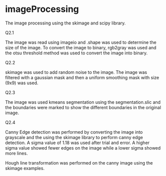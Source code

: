 # imageProcessing

The image processing using the skimage and scipy library.

Q2.1

The image was read using imageio and .shape was used to determine the size of the image. To convert the image to 
binary, rgb2gray was used and the otsu threshold method was used to convert the image into binary.

Q2.2 

skimage was used to add random noise to the image. The image was filtered with a gaussian mask and then a
uniform smoothing mask with size (9x9) was used. 

Q2.3 

The image was used kmeans segmentation using the segmentation.slic and the boundaries were marked to show the 
different boundaries in the original image.

Q2.4 

Canny Edge detection was performed by converting the image into grayscale and the using the skimage library 
to perform canny edge detection. A sigma value of 1.18 was used after trial and error. A higher sigma value showed 
fewer edges on the image while a lower sigma showed more lines. 

Hough line transformation was performed on the canny image using the skimage examples. 
